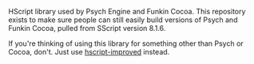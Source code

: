 HScript library used by Psych Engine and Funkin Cocoa. This repository exists to make sure people can still easily build versions of Psych and Funkin Cocoa, pulled from SScript version 8.1.6.

If you're thinking of using this library for something other than Psych or Cocoa, don't. Just use [hscript-improved](https://github.com/FNF-CNE-Devs/hscript-improved) instead.